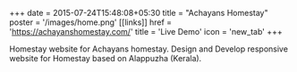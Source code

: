 +++
date =  2015-07-24T15:48:08+05:30
title = "Achayans Homestay"
poster = '/images/home.png'
[[links]]
href = 'https://achayanshomestay.com/'
title = 'Live Demo'
icon = 'new_tab'
+++


Homestay website for Achayans homestay. Design and Develop responsive website for Homestay based on Alappuzha (Kerala).
